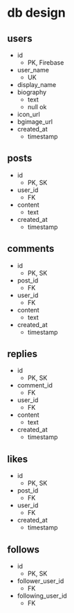 # db design

## users
- id
    - PK, Firebase
- user_name
    - UK
- display_name
- biography
    - text
    - null ok
- icon_url
- bgimage_url
- created_at
    - timestamp

## posts
- id
    - PK, SK
- user_id
    - FK
- content
    - text
- created_at
    - timestamp

## comments
- id
    - PK, SK
- post_id
    - FK
- user_id
    - FK
- content
    - text
- created_at
    - timestamp

## replies
- id
    - PK, SK
- comment_id
    - FK
- user_id
    - FK
- content
    - text
- created_at
    - timestamp

## likes
- id
    - PK, SK
- post_id
    - FK
- user_id
    - FK
- created_at
    - timestamp

## follows
- id
    - PK, SK
- follower_user_id
    - FK
- following_user_id
    - FK
